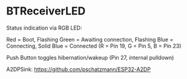 # BTReceiverLED

Status indication via RGB LED:

Red = Boot, Flashing Green = Awaiting connection, Flashing Blue = Connecting, Solid Blue = Connected
(R = Pin 19, G = Pin 5, B = Pin 23)

Push Button toggles hibernation/wakeup
(Pin 27, internal pulldown)


A2DPSink:
https://github.com/pschatzmann/ESP32-A2DP

